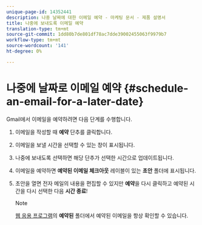 ```yaml
---
unique-page-id: 14352441
description: 나중 날짜에 대한 이메일 예약 - 마케팅 문서 - 제품 설명서
title: 나중에 보내도록 이메일 예약
translation-type: tm+mt
source-git-commit: 1dd80b7de801df78ac7dde39002455063f9979b7
workflow-type: tm+mt
source-wordcount: '141'
ht-degree: 0%

---
```



# 나중에 날짜로 이메일 예약 {#schedule-an-email-for-a-later-date}

Gmail에서 이메일을 예약하려면 다음 단계를 수행합니다.

1. 이메일을 작성할 때 **예약** 단추를 클릭합니다.

1. 이메일을 보낼 시간을 선택할 수 있는 창이 표시됩니다.

1. 나중에 보내도록 선택하면 해당 단추가 선택한 시간으로 업데이트됩니다.

1. 이메일을 예약하면 **예약된 이메일 체크아웃** 레이블이 있는 **초안** 폴더에 표시됩니다.

1. 초안을 열면 전자 메일의 내용을 편집할 수 있지만 **예약**&#x200B;을 다시 클릭하고 예약된 시간을 다시 선택한 다음 **시간 종료**!

   >[!NOTE]
   >
   >[웹 응용 프로그램](https://toutapp.com/login)의 **예약된** 폴더에서 예약된 이메일을 항상 확인할 수 있습니다.
